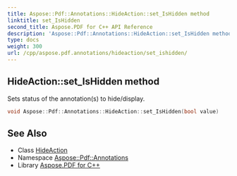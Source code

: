 ```yaml
---
title: Aspose::Pdf::Annotations::HideAction::set_IsHidden method
linktitle: set_IsHidden
second_title: Aspose.PDF for C++ API Reference
description: 'Aspose::Pdf::Annotations::HideAction::set_IsHidden method. Sets status of the annotation(s) to hide/display in C++.'
type: docs
weight: 300
url: /cpp/aspose.pdf.annotations/hideaction/set_ishidden/
---
```

## HideAction::set_IsHidden method


Sets status of the annotation(s) to hide/display.

```cpp
void Aspose::Pdf::Annotations::HideAction::set_IsHidden(bool value)
```

## See Also

* Class [HideAction](../)
* Namespace [Aspose::Pdf::Annotations](../../)
* Library [Aspose.PDF for C++](../../../)

